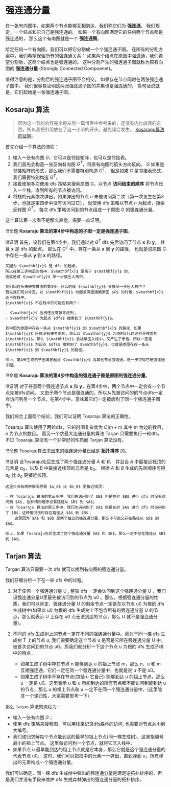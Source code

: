 # 强连通分量

在一张有向图中，如果两个节点能够互相到达，我们称它们为 **强连通**。
我们规定，一个结点和它自己是强连通的。
如果一个有向图满足它的任何两个节点都是强连通的，
那么这个有向图就是一个 **强连通图**。

给定任何一个有向图，我们可以把它分割成一个个强连通子图。
在所有的分割方案中，我们希望保留所有的强连通关系：
如果两个结点在原图中强连通，我们希望分割后，这两个结点也是强连通的。
这种分割产生的强连通子图就称为原有向图的 **强连通分量** (Strongly Connected Compoenet)。

值得注意的是，分割后的强连通子图不会相交。
如果存在节点同时在两张强连通子图中，
我们很容易证明这两张强连通子图的并集也是强连通的，
换句话说就是，它们起始是一张强连通子图。

## Kosaraju 算法

> 因为这一节的内容完全是从另一篇博客中参考来的，还没有内化成我的东西，所以我把引用放在了这一小节的开头，避免误会发生。
> [Kosaragu算法的证明](http://edward-mj.com/archives/455)。

首先介绍一下算法的流程：

1. 输入一张有向图 $G$，它可以是邻接矩阵，也可以是邻接表。
2. 我们首先会构造一张反向有向图 $G^T$，将原有向图的箭头方向反向。
    $G$ 如果是邻接矩阵的形式，那么我们不需要特别构造 $G^T$，
    但是如果 $G$ 是邻接表形式，我们需要特别构造 $G^T$。
3. 接着使用多次使用 dfs 策略来搜索原图 $G$，以节点 **访问结束的顺序** 将节点压入一个栈，直到所有的节点被访问。
4. 将栈的元素依次弹出，如果弹出的节点 $n$ 未被访问第二次（第一次发生在第3步，也就是第四步中没有访问过它），
    就使用 dfs 策略以节点 $n$ 为起点，搜索反转图 $G^T$。
    每次 dfs 策略访问到的节点组成一个原图 $G$ 的强连通分量。

这个算法第一次看不是那么直觉，需要一点证明。

!!!命题
    **Kosaraju 算法的第4步中构造的子图一定是强连通子图**。

!!!证明
    首先，设我们在第4步中，我们通过对 $G^T$ dfs 先后访问了节点 $\mathbf{x}$ 和 $\mathbf{y}$，
    并且 $\mathbf{x}$ 是 dfs 的起点。
    那么在 $G^T$ 中，存在一条从 $\mathbf{x}$ 到 $\mathbf{y}$ 的路径，
    也就是说原图 $G$ 中存在一条从 $\mathbf{y}$ 到 $\mathbf{x}$ 的路径。

    又因为 $\mathbf{x}$ 是 dfs 的起点，
    所以在第三步构造的栈中，$\mathbf{x}$ 是高于 $\mathbf{y}$ 的，
    也就是说 $\mathbf{y}$ 早一步被压入栈中。

    我们回过头来研究算法的第3步，什么时候 $\mathbf{y}$ 会被早一步压入栈中？
    首先我们可以肯定，以 $\mathbf{y}$ 为起点深度搜索原图 $G$ 的时候，$\mathbf{x}$ 还不在栈中。
    $\mathbf{x}$ 不在栈中的可能性有两个：

    - $\mathbf{x}$ 压根还没有被考虑到；
    - $\mathbf{x}$ 为起点 $dfs$ 搜索到了 $\mathbf{y}$。

    其中因为原图中存在一条从 $\mathbf{y}$ 到 $\mathbf{x}$ 的路径，如果 $\mathbf{x}$ 压根没有被考虑到，那么以 $\mathbf{y}$ 为根的dfs时必然会搜索到 $\mathbf{x}$，那么 $\mathbf{x}$ 会被早压入栈中，又产生了矛盾。所以一定是 $\mathbf{x}$ 为起点 $dfs$ 搜索到了 $\mathbf{y}$，也就是原图存在一条从 $\mathbf{x}$ 到 $\mathbf{y}$ 的路径。
    
    综上，第4步生成的子图满足起点 $\mathbf{x}$ 与其他节点强连通，进一步可得它是强连通子图。

!!!命题
    **Kosaraju 算法的第4步中构造的强连通子图是原图的强连通分量**。

!!!证明
    对于任意两个强连通节点 $\mathbf{x}$ 和 $\mathbf{y}$，在第4步中，两个节点中一定会有一个节点先被dfs访问。
    又由于两个节点是强连通的，所以从先被访问的的节点dfs一定会访问到另一个节点，在第4步中，意味着它们一定被放到了同一个强连通子图中。

我们综合上面两个结论，我们可以证明 Tosaraju 算法的正确性。

Tosaraju 算法使用了两轮dfs，它的时间复杂度为 $O(m + n)$ 其中 $m$ 为边的数目，$n$ 为节点的数目。
而另一个求最大连通分量的算法 Tarjan 只需要执行一轮dfs。
不过 Tosaraju 算法有一个非常好的性质而 Tarjan 算法没有。

!!!命题
    Tosaraju算法求出来的强连通分量已经是 **拓扑排序** 的。

!!!证明
    设Tosaraju先后生成了两个强连通分量 $A$ 和 $B$，
    并且设 $A$ 中最接近栈顶的元素是 $a_0$，以及 $B$ 中最接近栈顶的元素是 $b_0$。
    根据 $A$ 和 $B$ 生成的先后顺序可得 $a_0$ 比 $b_0$ 更接近栈顶。
    
    这里只会有两种情况导致 $a_0$ 比 $b_0$ 更接近栈顶：

    - 在 Tosaraju 算法的第三步中，我们先访问到了 $B$ 但是在对 $B$ 进行 dfs 时没有访问到 $A$, 这种情况暗示没有路径从 $B$ 到 $A$;
    - 在 Tosaraju 算法的第三步中，我们先访问到了 $A$ 但是在对 $A$ 进行 dfs 时访问到了 $B$，这种情况按时存在路径从 $A$ 到 $B$；
        这里因为 $A$ 和 $B$ 是两个独立的强连通分量，那么不可能又存在路径从 $B$ 到 $A$。
    
    综上，如果 Tosaraju先后生成了两个强连通分量 $A$ 和 $B$，那么一定不存在路径从 $B$ 到 $A$。

## Tarjan 算法

Targan 算法只需要一次 dfs 就可以找到有向图的强连通分量。

我们仔细分析一下在一轮 dfs 中的过程。

1. 对于任何一个强连通分量 U , 整轮 dfs 一定会访问到这个强连通分量 U ，我们设强连通分量U里最先被访问到的节点为 u0 。那么，根据强连通分量的性质，我们可以肯定，强连通分量 U 的剩余节点一定是在以节点 u0 为根的 dfs 生成树中(如果以 u0 为根的 dfs 生成树上不包含所有的强连通分量 U 的节点，那么就表示 U 上存在 u0 点无法到达的节点，那么 U 就不是强连通分量)。

2. 不同的 dfs 生成树上的节点一定在不同的强连通分量中。而对于同一棵 dfs 生成树 T 上的节点 u, 我们需要确定这个节点 u 是否是它所在强连通分量 U 中，被首次访问到的节点 u0。那我们就分析一下这个节点 u 为根的 dfs 生成子树中的特点：
    
    - 如果生成子树中存在节点 n 能够到达 u 的祖上节点 m，那么 n、u 和 m 互相强连通，它们一定在同一个强连通分量中，也就是说 u 不是 u0。
    - 如果生成子树中不存在节点(包括 u 它自己) 能够到达 u 的祖上节点，那么 u 一定是 u0。这里表示 u 和 u 所能到达的所有节点都不能访问到能到达 u 的节点，那么 u 的祖上节点和 u 一定不在同一个强连通分量中。(这里隐含一个递归性，大家需要思考一下)

那么 Tarjan 算法的流程为：

- 输入一张有向图 $G$；
- 使用 dfs 策略来搜索图，可以用栈来记录dfs森林的访问, 也需要对节点从小到大编号。
- 我们递归求解每个节点能到达的最早的祖上节点(同一棵生成树)，这里指编号最小的祖上节点。
  这里每访问到一个节点，就将它压入栈中。
- 如果节点 u 最早能到达的祖上节点就是它本身，那么它就是这个强连通分量的代表节点 u0。
  这时，我们可以把栈中的元素一一弹出，直到弹到 u，所有弹出的元素构成一个强连通分量。

我们可以确定，同一棵 dfs 生成树中弹出的强连通分量是满足逆拓扑排序的，但是我们并没有手段来维护 dfs 生成森林弹出的强连通分量的拓扑排序。